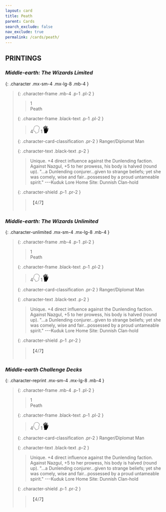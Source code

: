 ```yaml
---
layout: card
title: Peath
parent: Cards
search_exclude: false
nav_exclude: true
permalink: /cards/peath/
---
```


## PRINTINGS


### _Middle-earth: The Wizards Limited_

{: .character .mx-sm-4 .mx-lg-8 .mb-4 }
> {: .character-frame .mb-4 .p-1 .pl-2 }
> > <div class="card-mp">1</div>
> > <div class="character-card-name">Peath</div>
>
> {: .character-frame .black-text .p-1 .pl-2 }
> > 4![](/assets/images/mind.svg) 1![](/assets/images/di.svg)
>
> {: .character-card-classification .pr-2 }
> Ranger/Diplomat Man
>
> {: .character-text .black-text .p-2 }
> > Unique. +4 direct influence against the Dunlending faction. Against Nazgul, +5 to her prowess, his body is halved (round up).  "...a Dunlending conjurer...given to strange beliefs; yet she was comely, wise and fair...possessed by a proud untameable spirit." ---Kuduk Lore  Home Site: Dunnish Clan-hold 
>
> {: .character-shield .p-1 .pr-2 }
> > <div class="card-shield">【4/7】</div>
> > <div class="card-corruption">&nbsp;</div>

### _Middle-earth: The Wizards Unlimited_

{: .character-unlimited .mx-sm-4 .mx-lg-8 .mb-4 }
> {: .character-frame .mb-4 .p-1 .pl-2 }
> > <div class="card-mp">1</div>
> > <div class="character-card-name">Peath</div>
>
> {: .character-frame .black-text .p-1 .pl-2 }
> > 4![](/assets/images/mind.svg) 1![](/assets/images/di.svg)
>
> {: .character-card-classification .pr-2 }
> Ranger/Diplomat Man
>
> {: .character-text .black-text .p-2 }
> > Unique. +4 direct influence against the Dunlending faction. Against Nazgul, +5 to her prowess, his body is halved (round up).  "...a Dunlending conjurer...given to strange beliefs; yet she was comely, wise and fair...possessed by a proud untameable spirit." ---Kuduk Lore  Home Site: Dunnish Clan-hold 
>
> {: .character-shield .p-1 .pr-2 }
> > <div class="card-shield">【4/7】</div>
> > <div class="card-corruption">&nbsp;</div>

### _Middle-earth Challenge Decks_

{: .character-reprint .mx-sm-4 .mx-lg-8 .mb-4 }
> {: .character-frame .mb-4 .p-1 .pl-2 }
> > <div class="card-mp">1</div>
> > <div class="character-card-name">Peath</div>
>
> {: .character-frame .black-text .p-1 .pl-2 }
> > 4![](/assets/images/mind.svg) 1![](/assets/images/di.svg)
>
> {: .character-card-classification .pr-2 }
> Ranger/Diplomat Man
>
> {: .character-text .black-text .p-2 }
> > Unique. +4 direct influence against the Dunlending faction. Against Nazgul, +5 to her prowess, his body is halved (round up).  "...a Dunlending conjurer...given to strange beliefs; yet she was comely, wise and fair...possessed by a proud untameable spirit." ---Kuduk Lore  Home Site: Dunnish Clan-hold 
>
> {: .character-shield .p-1 .pr-2 }
> > <div class="card-shield">【4/7】</div>
> > <div class="card-corruption">&nbsp;</div>
